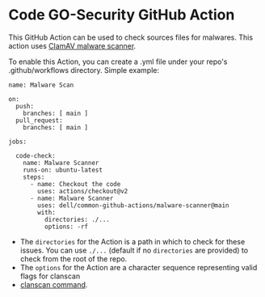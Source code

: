 # Code GO-Security GitHub Action
This GitHub Action can be used to check sources files for malwares.
This action uses [ClamAV malware scanner](https://www.clamav.net/).



To enable this Action, you can create a .yml file under your repo's .github/workflows directory. 
Simple example:

```
name: Malware Scan

on:
  push:
    branches: [ main ]
  pull_request:
    branches: [ main ]

jobs:

  code-check:
    name: Malware Scanner
    runs-on: ubuntu-latest
    steps:
      - name: Checkout the code
        uses: actions/checkout@v2
      - name: Malware Scanner
        uses: dell/common-github-actions/malware-scanner@main
        with:
          directories: ./...
          options: -rf
```

* The `directories` for the Action is a path in which to check for these issues. You can use `./...` (default if no `directories` are provided) to check from the root of the repo.
* The `options`  for the Action are a character sequence representing valid flags for clanscan
* [clanscan command](https://linux.die.net/man/1/clamscan).